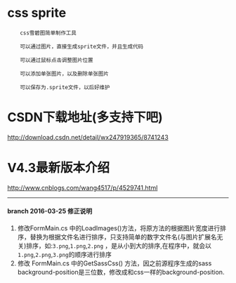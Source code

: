 ﻿# css sprite

        css雪碧图简单制作工具

        可以通过图片，直接生成sprite文件，并且生成代码

        可以通过鼠标点击调整图片位置

		可以添加单张图片，以及删除单张图片

		可以保存为.sprite文件，以后好维护

# CSDN下载地址(多支持下吧)

http://download.csdn.net/detail/wx247919365/8741243

# V4.3最新版本介绍

http://www.cnblogs.com/wang4517/p/4529741.html


---- 

#### branch 2016-03-25 修正说明

1. 修改FormMain.cs 中的LoadImages()方法，将原方法的根据图片宽度进行排序，替换为根据文件名进行排序，只支持简单的数字文件名(与图片扩展名无关)排序，如:`3.png`,`1.png`,`2.png` ，是从小到大的排序,在程序中，就会以`1.png`,`2.png`,`3.png`的顺序进行排序
2. 修改 FormMain.cs 中的GetSassCss() 方法，因之前源程序生成的sass background-position是三位数，修改成和css一样的background-position.
